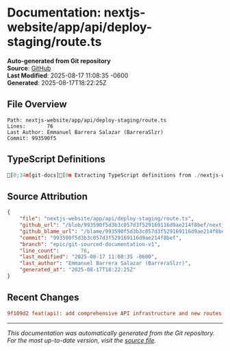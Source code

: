 # Documentation: nextjs-website/app/api/deploy-staging/route.ts

**Auto-generated from Git repository**  
**Source**: [GitHub](/blob/993590f5d3b3c057d3f529169116d9ae214f8bef/nextjs-website/app/api/deploy-staging/route.ts)  
**Last Modified**: 2025-08-17 11:08:35 -0600  
**Generated**: 2025-08-17T18:22:25Z

## File Overview

```
Path: nextjs-website/app/api/deploy-staging/route.ts
Lines:       76
Last Author: Emmanuel Barrera Salazar (BarreraSlzr)
Commit: 993590f5
```

## TypeScript Definitions

```typescript
[0;34m[git-docs][0m Extracting TypeScript definitions from ./nextjs-website/app/api/deploy-staging/route.ts
```

## Source Attribution

```json
{
    "file": "nextjs-website/app/api/deploy-staging/route.ts",
    "github_url": "/blob/993590f5d3b3c057d3f529169116d9ae214f8bef/nextjs-website/app/api/deploy-staging/route.ts",
    "github_blame_url": "/blame/993590f5d3b3c057d3f529169116d9ae214f8bef/nextjs-website/app/api/deploy-staging/route.ts",
    "commit": "993590f5d3b3c057d3f529169116d9ae214f8bef",
    "branch": "epic/git-sourced-documentation-v1",
    "line_count":       76,
    "last_modified": "2025-08-17 11:08:35 -0600",
    "last_author": "Emmanuel Barrera Salazar (BarreraSlzr)",
    "generated_at": "2025-08-17T18:22:25Z"
}
```

## Recent Changes

```diff
9f109d2 feat(api): add comprehensive API infrastructure and new routes
```

---
*This documentation was automatically generated from the Git repository. 
For the most up-to-date version, visit the [source file](/blob/993590f5d3b3c057d3f529169116d9ae214f8bef/nextjs-website/app/api/deploy-staging/route.ts).*

